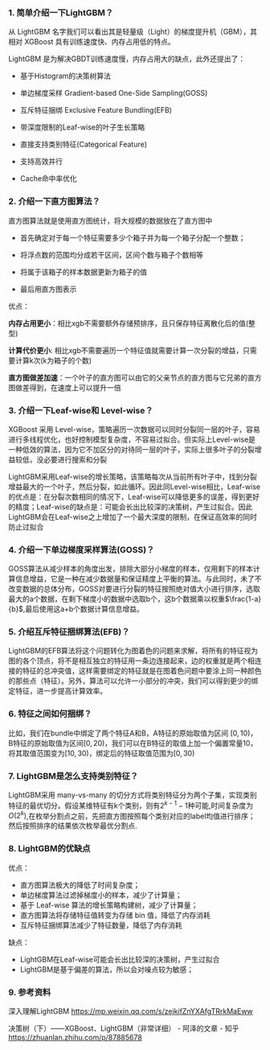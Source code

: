 ### 1. 简单介绍一下LightGBM？

从 LightGBM 名字我们可以看出其是轻量级（Light）的梯度提升机（GBM），其相对 XGBoost 具有训练速度快、内存占用低的特点。

LightGBM 是为解决GBDT训练速度慢，内存占用大的缺点，此外还提出了：

- 基于Histogram的决策树算法

- 单边梯度采样 Gradient-based One-Side Sampling(GOSS)

- 互斥特征捆绑 Exclusive Feature Bundling(EFB)

- 带深度限制的Leaf-wise的叶子生长策略

- 直接支持类别特征(Categorical Feature)

- 支持高效并行

- Cache命中率优化

### 2. 介绍一下直方图算法？

 直方图算法就是使用直方图统计，将大规模的数据放在了直方图中

- 首先确定对于每一个特征需要多少个箱子并为每一个箱子分配一个整数；

- 将浮点数的范围均分成若干区间，区间个数与箱子个数相等

- 将属于该箱子的样本数据更新为箱子的值

- 最后用直方图表示

优点：

**内存占用更小**：相比xgb不需要额外存储预排序，且只保存特征离散化后的值(整型)

**计算代价更小**: 相比xgb不需要遍历一个特征值就需要计算一次分裂的增益，只需要计算k次(k为箱子的个数)

**直方图做差加速**：一个叶子的直方图可以由它的父亲节点的直方图与它兄弟的直方图做差得到，在速度上可以提升一倍

### 3. 介绍一下Leaf-wise和 Level-wise？

XGBoost 采用 Level-wise，策略遍历一次数据可以同时分裂同一层的叶子，容易进行多线程优化，也好控制模型复杂度，不容易过拟合。但实际上Level-wise是一种低效的算法，因为它不加区分的对待同一层的叶子，实际上很多叶子的分裂增益较低，没必要进行搜索和分裂

LightGBM采用Leaf-wise的增长策略，该策略每次从当前所有叶子中，找到分裂增益最大的一个叶子，然后分裂，如此循环。因此同Level-wise相比，Leaf-wise的优点是：在分裂次数相同的情况下，Leaf-wise可以降低更多的误差，得到更好的精度；Leaf-wise的缺点是：可能会长出比较深的决策树，产生过拟合。因此LightGBM会在Leaf-wise之上增加了一个最大深度的限制，在保证高效率的同时防止过拟合

### 4. 介绍一下单边梯度采样算法(GOSS)？

GOSS算法从减少样本的角度出发，排除大部分小梯度的样本，仅用剩下的样本计算信息增益，它是一种在减少数据量和保证精度上平衡的算法。与此同时，未了不改变数据的总体分布，GOSS对要进行分裂的特征按照绝对值大小进行排序，选取最大的a个数据，在剩下梯度小的数据中选取b个，这b个数据乘以权重$\frac{1-a}{b}$,最后使用这a+b个数据计算信息增益。

### 5. 介绍互斥特征捆绑算法(EFB)？

LightGBM的EFB算法将这个问题转化为图着色的问题来求解，将所有的特征视为图的各个顶点，将不是相互独立的特征用一条边连接起来，边的权重就是两个相连接的特征的总冲突值，这样需要绑定的特征就是在图着色问题中要涂上同一种颜色的那些点（特征）。另外，算法可以允许一小部分的冲突，我们可以得到更少的绑定特征，进一步提高计算效率。

### 6. 特征之间如何捆绑？

比如，我们在bundle中绑定了两个特征A和B，A特征的原始取值为区间 $[0,10)$，B特征的原始取值为区间$[0,20)$，我们可以在B特征的取值上加一个偏置常量10，将其取值范围变为$[10,30)$，绑定后的特征取值范围为$[0,30)$

### 7. LightGBM是怎么支持类别特征？

LightGBM采用 many-vs-many 的切分方式将类别特征分为两个子集，实现类别特征的最优切分。假设某维特征有k个类别，则有$2^{k-1}-1$种可能,时间复杂度为 $O(2^k)$,在枚举分割点之前，先把直方图按照每个类别对应的label均值进行排序；然后按照排序的结果依次枚举最优分割点.



### 8. LightGBM的优缺点

优点：

- 直方图算法极大的降低了时间复杂度；
- 单边梯度算法过滤掉梯度小的样本，减少了计算量；
- 基于 Leaf-wise 算法的增长策略构建树，减少了计算量；
- 直方图算法将存储特征值转变为存储 bin 值，降低了内存消耗
- 互斥特征捆绑算法减少了特征数量，降低了内存消耗

缺点：

- LightGBM在Leaf-wise可能会长出比较深的决策树，产生过拟合
- LightGBM是基于偏差的算法，所以会对噪点较为敏感；





### 9. 参考资料

深入理解LightGBM https://mp.weixin.qq.com/s/zejkifZnYXAfgTRrkMaEww

决策树（下）——XGBoost、LightGBM（非常详细） - 阿泽的文章 - 知乎 https://zhuanlan.zhihu.com/p/87885678

